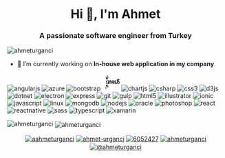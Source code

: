 <h1 align="center">Hi 👋, I'm Ahmet</h1>
<h3 align="center">A passionate software engineer from Turkey</h3>

<p align="left"> <img src="https://komarev.com/ghpvc/?username=ahmeturganci" alt="ahmeturganci" /> </p>

- 🔭 I’m currently working on **In-house web application in my company**


<p align="left"><img src="https://devicons.github.io/devicon/devicon.git/icons/angularjs/angularjs-original.svg" alt="angularjs" width="40" height="40"/> <img src="https://www.vectorlogo.zone/logos/microsoft_azure/microsoft_azure-icon.svg" alt="azure" width="40" height="40"/> <img src="https://devicons.github.io/devicon/devicon.git/icons/bootstrap/bootstrap-plain.svg" alt="bootstrap" width="40" height="40"/> <img src="https://raw.githubusercontent.com/Hardik0307/Hardik0307/master/assets/canvasjs-charts.svg" alt="canvasjs" width="40" height="40"/> <img src="https://www.chartjs.org/media/logo-title.svg" alt="chartjs" width="40" height="40"/> <img src="https://devicons.github.io/devicon/devicon.git/icons/csharp/csharp-original.svg" alt="csharp" width="40" height="40"/> <img src="https://devicons.github.io/devicon/devicon.git/icons/css3/css3-original-wordmark.svg" alt="css3" width="40" height="40"/> <img src="https://devicons.github.io/devicon/devicon.git/icons/d3js/d3js-original.svg" alt="d3js" width="40" height="40"/> <img src="https://devicons.github.io/devicon/devicon.git/icons/dot-net/dot-net-original-wordmark.svg" alt="dotnet" width="40" height="40"/> <img src="https://devicons.github.io/devicon/devicon.git/icons/electron/electron-original.svg" alt="electron" width="40" height="40"/> <img src="https://devicons.github.io/devicon/devicon.git/icons/express/express-original-wordmark.svg" alt="express" width="40" height="40"/> <img src="https://www.vectorlogo.zone/logos/git-scm/git-scm-icon.svg" alt="git" width="40" height="40"/> <img src="https://devicons.github.io/devicon/devicon.git/icons/gulp/gulp-plain.svg" alt="gulp" width="40" height="40"/> <img src="https://devicons.github.io/devicon/devicon.git/icons/html5/html5-original-wordmark.svg" alt="html5" width="40" height="40"/> <img src="https://www.vectorlogo.zone/logos/adobe_illustrator/adobe_illustrator-icon.svg" alt="illustrator" width="40" height="40"/> <img src="https://upload.wikimedia.org/wikipedia/commons/d/d1/Ionic_Logo.svg" alt="ionic" width="40" height="40"/> <img src="https://devicons.github.io/devicon/devicon.git/icons/javascript/javascript-original.svg" alt="javascript" width="40" height="40"/> <img src="https://devicons.github.io/devicon/devicon.git/icons/linux/linux-original.svg" alt="linux" width="40" height="40"/> <img src="https://devicons.github.io/devicon/devicon.git/icons/mongodb/mongodb-original-wordmark.svg" alt="mongodb" width="40" height="40"/> <img src="https://devicons.github.io/devicon/devicon.git/icons/nodejs/nodejs-original-wordmark.svg" alt="nodejs" width="40" height="40"/> <img src="https://devicons.github.io/devicon/devicon.git/icons/oracle/oracle-original.svg" alt="oracle" width="40" height="40"/> <img src="https://devicons.github.io/devicon/devicon.git/icons/photoshop/photoshop-plain.svg" alt="photoshop" width="40" height="40"/> <img src="https://devicons.github.io/devicon/devicon.git/icons/react/react-original-wordmark.svg" alt="react" width="40" height="40"/> <img src="https://reactnative.dev/img/header_logo.svg" alt="reactnative" width="40" height="40"/> <img src="https://devicons.github.io/devicon/devicon.git/icons/sass/sass-original.svg" alt="sass" width="40" height="40"/> <img src="https://devicons.github.io/devicon/devicon.git/icons/typescript/typescript-original.svg" alt="typescript" width="40" height="40"/> <img src="https://raw.githubusercontent.com/detain/svg-logos/780f25886640cef088af994181646db2f6b1a3f8/svg/xamarin.svg" alt="xamarin" width="40" height="40"/></p>

<p><img align="left" src="https://github-readme-stats.vercel.app/api/top-langs/?username=ahmeturganci&layout=compact&hide=html" alt="ahmeturganci" /></p>

<p>&nbsp;<img align="center" src="https://github-readme-stats.vercel.app/api?username=ahmeturganci&show_icons=true" alt="ahmeturganci" /></p>

<p align="center">
<a href="https://twitter.com/aahmeturganci" target="blank"><img align="center" src="https://cdn.jsdelivr.net/npm/simple-icons@3.0.1/icons/twitter.svg" alt="aahmeturganci" height="30" width="30" /></a>
<a href="https://linkedin.com/in/ahmet-urganci" target="blank"><img align="center" src="https://cdn.jsdelivr.net/npm/simple-icons@3.0.1/icons/linkedin.svg" alt="ahmet-urganci" height="30" width="30" /></a>
<a href="https://stackoverflow.com/users/6052427" target="blank"><img align="center" src="https://cdn.jsdelivr.net/npm/simple-icons@3.0.1/icons/stackoverflow.svg" alt="6052427" height="30" width="30" /></a>
<a href="https://dribbble.com/ahmeturganci" target="blank"><img align="center" src="https://cdn.jsdelivr.net/npm/simple-icons@3.0.1/icons/dribbble.svg" alt="ahmeturganci" height="30" width="30" /></a>
<a href="https://medium.com/@ahmeturganci" target="blank"><img align="center" src="https://cdn.jsdelivr.net/npm/simple-icons@3.0.1/icons/medium.svg" alt="@ahmeturganci" height="30" width="30" /></a>
</p>
